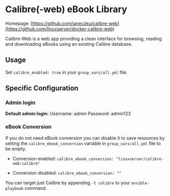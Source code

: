 # Calibre(-web) eBook Library

Homepage: [https://github.com/janeczku/calibre-web](https://github.com/linuxserver/docker-calibre-web)


Calibre-Web is a web app providing a clean interface for browsing, reading and downloading eBooks using an existing Calibre database.

## Usage

Set `calibre_enabled: true` in your `group_vars/all.yml` file.

## Specific Configuration

### Admin login

**Default admin login:** Username: admin Password: admin123

### eBook Conversion

If you do not need eBook conversion you can disable it to save resources by setting the `calibre_ebook_conversion` variable in `group_vars/all.yml` file to be empty.

 - Conversion enabled: `calibre_ebook_conversion: "linuxserver/calibre-web:calibre"`

 - Conversion disabled: `calibre_ebook_conversion: ""`

You can target just Calibre by appending `-t calibre` to your `ansible-playbook` command.
